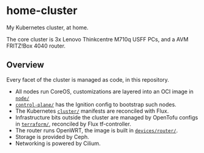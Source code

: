# home-cluster

My Kubernetes cluster, at home.

The core cluster is 3x Lenovo Thinkcentre M710q USFF PCs, and a AVM FRITZ!Box 4040 router.

## Overview

Every facet of the cluster is managed as code, in this repository.

 * All nodes run CoreOS, customizations are layered into an OCI image in [`node/`](./node/README.md)
 * [`control-plane/`](./control-plane/README.md) has the Ignition config to bootstrap such nodes.
 * The Kubernetes [`cluster/`](./cluster/README.md) manifests are reconciled with Flux.
 * Infrastructure bits outside the cluster are managed by OpenTofu configs in [`terraform/`](./terraform), reconciled by Flux tf-controller.
 * The router runs OpenWRT, the image is built in [`devices/router/`](./devices/router/README.md).
 * Storage is provided by Ceph.
 * Networking is powered by Cilium.
